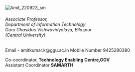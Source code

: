 ![Amit_220923_sm](https://github.com/khaskalamamit/khaskalamamit.github.io/assets/148521493/e8803442-c825-4b75-b7b4-91ac5739822d) 
<p><h6>Associate Professor, <Br> Department of Information Technology
<br>Guru Ghasidas Vishwavidyalaya, Bilaspur<br>(Central University)</h6>
Email - amitkumar.k@ggu.ac.in
Mobile Number 9425280380</p>
Co-coordinator,<b> Technology Enabling Centre,GGV</b><br>
Assistant Coordinator <b>SAMARTH</b>



